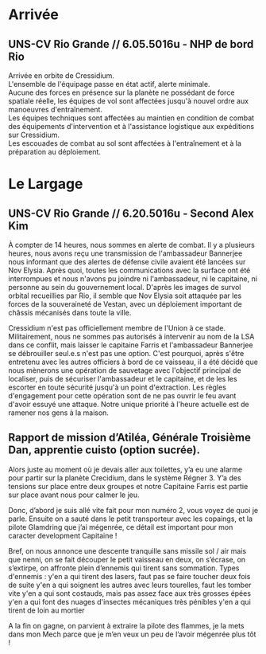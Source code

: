 # Arrivée
## UNS-CV Rio Grande // 6.05.5016u - NHP de bord Rio
Arrivée en orbite de Cressidium.\
L'ensemble de l'équipage passe en état actif, alerte minimale.\
Aucune des forces en présence sur la planète ne possédant de force spatiale réelle, les équipes de vol sont affectées jusqu'à nouvel ordre aux manoeuvres d'entraînement.\
Les équipes techniques sont affectées au maintien en condition de combat des équipements d'intervention et à l'assistance logistique aux expéditions sur Cressidium.\
Les escouades de combat au sol sont affectées à l'entraînement et à la préparation au déploiement.

# Le Largage
## UNS-CV Rio Grande // 6.20.5016u - Second Alex Kim

À compter de 14 heures, nous sommes en alerte de combat. Il y a plusieurs heures, nous avons reçu une transmission de l'ambassadeur Bannerjee nous informant que des alertes de défense civile avaient été lancées sur Nov Elysia. Après quoi, toutes les communications avec la surface ont été interrompues et nous n'avons pu joindre ni l'ambassadeur, ni le capitaine, ni personne au sein du gouvernement local. D'après les images de survol orbital recueillies par Rio, il semble que Nov Elysia soit attaquée par les forces de la souveraineté de Vestan, avec un déploiement important de châssis mécanisés dans toute la ville.

Cressidium n'est pas officiellement membre de l'Union à ce stade. Militairement, nous ne sommes pas autorisés à intervenir au nom de la LSA dans ce conflit, mais laisser le capitaine Farris et l'ambassadeur Bannerjee se débrouiller seul.e.s n'est pas une option. C'est pourquoi, après s'être entretenu avec les autres officiers à bord de ce vaisseau, il a été décidé que nous mènerons une opération de sauvetage avec l'objectif principal de localiser, puis de sécuriser l'ambassadeur et le capitaine, et de les les escorter en toute sécurité jusqu'à un point d'extraction. Les règles d'engagement pour cette opération sont de ne pas ouvrir le feu avant d'avoir essuyé une attaque. Notre unique priorité à l'heure actuelle est de ramener nos gens à la maison.

## Rapport de mission d’Atiléa, Générale Troisième Dan, apprentie cuisto (option sucrée).
Alors juste au moment où je devais aller aux toilettes, y’a eu une alarme pour partir sur la planète Crecidium, dans le système Régner 3. Y’a des tensions sur place entre deux groupes et notre Capitaine Farris est partie sur place avant nous pour calmer le jeu.

Donc, d’abord je suis allé vite fait pour mon numéro 2, vous voyez de quoi je parle. Ensuite on a sauté dans le petit transporteur avec les copaings, et la pilote Glamdring que j’ai mégenrée, ce détail est important pour mon caracter development Capitaine ! 

Bref, on nous annonce une descente tranquille sans missile sol / air mais que nenni, on se fait découper le petit vaisseau en deux, on s’écrase, on s’extirpe, on affronte plein d’ennemis qui tirent sans sommation.
Types d'ennemis :
y'en a qui tirent des lasers, faut pas se faire toucher deux fois de suite
y'en a qui soignent les autres avec leurs tourelles, faut les tomber vite
y'en a qui sont costauds, mais pas assez face aux très grosses épées
y'en a qui font des nuages d'insectes mécaniques très pénibles
y'en a qui tirent de loin au mortier

A la fin on gagne, on parvient à extraire la pilote des flammes, je la mets dans mon Mech parce que je m’en veux un peu de l’avoir mégenrée plus tôt !
